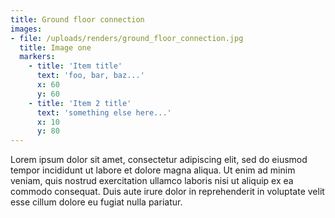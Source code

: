 ```yaml
---
title: Ground floor connection
images:
- file: /uploads/renders/ground_floor_connection.jpg
  title: Image one
  markers:
    - title: 'Item title'
      text: 'foo, bar, baz...'
      x: 60
      y: 60
    - title: 'Item 2 title'
      text: 'something else here...'
      x: 10
      y: 80
---
```

Lorem ipsum dolor sit amet, consectetur adipiscing elit, sed do eiusmod tempor incididunt ut labore et dolore magna aliqua. Ut enim ad minim veniam, quis nostrud exercitation ullamco laboris nisi ut aliquip ex ea commodo consequat. Duis aute irure dolor in reprehenderit in voluptate velit esse cillum dolore eu fugiat nulla pariatur.